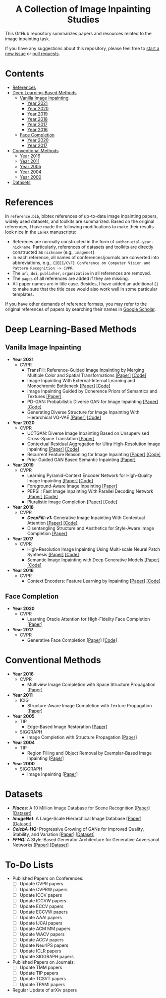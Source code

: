 <p align="center">
  <h1 align="center">A Collection of Image Inpainting Studies</h1>

This GitHub repository summarizes papers and resources related to the image inpainting task. 

If you have any suggestions about this repository, please feel free to [start a new issue](https://github.com/AlonzoLeeeooo/awesome-image-inpainting-studies/issues/new) or [pull requests](https://github.com/AlonzoLeeeooo/awesome-image-inpainting-studies/pulls).


<!-- omit in toc -->
# Contents
- [References](#references)
- [Deep Learning-Based Methods](#deep-learning-based-methods)
  - [Vanilla Image Inpainting](#vanilla-image-inpainting)
    - [Year 2021](#vanilla-year-2021)
    - [Year 2020](#vanilla-year-2020)
    - [Year 2019](#vanilla-year-2019)
    - [Year 2018](#vanilla-year-2018)
    - [Year 2017](#vanilla-year-2017)
    - [Year 2016](#vanilla-year-2016)
  - [Face Completion](#face-completion)
    - [Year 2020](#face-year-2020)
    - [Year 2017](#face-year-2017)
- [Conventional Methods](#conventional-methods)
    - [Year 2016](#conventional-year-2016)
    - [Year 2011](#conventional-year-2011)
    - [Year 2005](#conventional-year-2005)
    - [Year 2004](#conventional-year-2004)
    - [Year 2000](#conventional-year-2000)
- [Datasets](#datasets)

<!-- omit in toc -->
# References

In `reference.bib`, bibtex references of up-to-date image inpainting papers, widely used datasets, and toolkits are summarized.
Based on the original references, I have made the following modifications to make their results look nice in the `LaTeX` manuscripts:
- Refereces are normally constructed in the form of `author-etal-year-nickname`. Particularly, references of datasets and toolkits are directly constructed as `nickname` (e.g., `imagenet`).
- In each reference, all names of conferences/journals are converted into abbreviations, e.g., `{IEEE/CVF} Conference on Computer Vision and Pattern Recognition -> CVPR`.
- The `url`, `doi`, `publisher`, `organization` in all references are removed.
- The `pages` of all references are added if they are missing.
- All paper names are in title case. Besides, I have added an additional `{}` to make sure that the title case would also work well in some particular templates. 

If you have other demands of reference formats, you may refer to the original references of papers by searching their names in [Google Scholar](https://scholar.google.com/).



<!-- omit in toc -->
# Deep Learning-Based Methods

<!-- omit in toc -->
## Vanilla Image Inpainting
- <span id="vanilla-year-2021">**Year 2021**</span>
  - CVPR
    - TransFill: Reference-Guided Image Inpainting by Merging Multiple Color and Spatial Transformations [[Paper]](https://openaccess.thecvf.com/content/CVPR2021/papers/Zhou_TransFill_Reference-Guided_Image_Inpainting_by_Merging_Multiple_Color_and_Spatial_CVPR_2021_paper.pdf) [[Code]](https://github.com/yzhouas/TransFill-Reference-Inpainting)
    - Image Inpainting With External-Internal Learning and Monochromic Bottleneck [[Paper]](https://openaccess.thecvf.com/content/CVPR2021/papers/Wang_Image_Inpainting_With_External-Internal_Learning_and_Monochromic_Bottleneck_CVPR_2021_paper.pdf) [[Code]](https://github.com/Tengfei-Wang/external-internal-inpainting)
    - Image Inpainting Guided by Coherence Priors of Semantics and Textures [[Paper]](https://openaccess.thecvf.com/content/CVPR2021/papers/Liao_Image_Inpainting_Guided_by_Coherence_Priors_of_Semantics_and_Textures_CVPR_2021_paper.pdf)
    - PD-GAN: Probabilistic Diverse GAN for Image Inpainting [[Paper]](https://openaccess.thecvf.com/content/CVPR2021/papers/Liu_PD-GAN_Probabilistic_Diverse_GAN_for_Image_Inpainting_CVPR_2021_paper.pdf) [[Code]](https://github.com/KumapowerLIU/PD-GAN)
    - Generating Diverse Structure for Image Inpainting With Hierarchical VQ-VAE [[Paper]](https://openaccess.thecvf.com/content/CVPR2021/papers/Peng_Generating_Diverse_Structure_for_Image_Inpainting_With_Hierarchical_VQ-VAE_CVPR_2021_paper.pdf) [[Code]](https://github.com/USTC-JialunPeng/Diverse-Structure-Inpainting)
- <span id="vanilla-year-2020">**Year 2020**</span>
  - CVPR
    - UCTGAN: Diverse Image Inpainting Based on Unsupervised Cross-Space Translation [[Paper]](https://openaccess.thecvf.com/content_CVPR_2020/papers/Zhao_UCTGAN_Diverse_Image_Inpainting_Based_on_Unsupervised_Cross-Space_Translation_CVPR_2020_paper.pdf)
    - Contextual Residual Aggregation for Ultra High-Resolution Image Inpainting [[Paper]](https://openaccess.thecvf.com/content_CVPR_2020/papers/Yi_Contextual_Residual_Aggregation_for_Ultra_High-Resolution_Image_Inpainting_CVPR_2020_paper.pdf) [[Code]](https://github.com/Atlas200dk/sample-imageinpainting-HiFill)
    - Recurrent Feature Reasoning for Image Inpainting [[Paper]](https://openaccess.thecvf.com/content_CVPR_2020/papers/Li_Recurrent_Feature_Reasoning_for_Image_Inpainting_CVPR_2020_paper.pdf) [[Code]](https://github.com/jingyuanli001/RFR-Inpainting)
    - Prior Guided GAN Based Semantic Inpainting [[Paper]](https://openaccess.thecvf.com/content_CVPR_2020/papers/Lahiri_Prior_Guided_GAN_Based_Semantic_Inpainting_CVPR_2020_paper.pdf)
- <span id="vanilla-year-2019">**Year 2019**</span>
  - CVPR
    - Learning Pyramid-Context Encoder Network for High-Quality Image Inpainting [[Paper]](https://openaccess.thecvf.com/content_CVPR_2019/papers/Zeng_Learning_Pyramid-Context_Encoder_Network_for_High-Quality_Image_Inpainting_CVPR_2019_paper.pdf) [[Code]](https://github.com/researchmm/PEN-Net-for-Inpainting)
    - Foreground-Aware Image Inpainting [[Paper]](https://openaccess.thecvf.com/content_CVPR_2019/papers/Xiong_Foreground-Aware_Image_Inpainting_CVPR_2019_paper.pdf)
    - PEPSI : Fast Image Inpainting With Parallel Decoding Network [[Paper]](https://openaccess.thecvf.com/content_CVPR_2019/papers/Sagong_PEPSI__Fast_Image_Inpainting_With_Parallel_Decoding_Network_CVPR_2019_paper.pdf) [[Code]](https://github.com/Forty-lock/PEPSI-Fast_image_inpainting_with_parallel_decoding_network)
    - Pluralistic Image Completion [[Paper]](https://openaccess.thecvf.com/content_CVPR_2019/papers/Zheng_Pluralistic_Image_Completion_CVPR_2019_paper.pdf) [[Code]](https://github.com/lyndonzheng/Pluralistic-Inpainting)
- <span id="vanilla-year-2018">**Year 2018**</span>
  - CVPR
    - ***DeepFill-v1:*** Generative Image Inpainting With Contextual Attention [[Paper]](https://openaccess.thecvf.com/content_cvpr_2018/papers/Yu_Generative_Image_Inpainting_CVPR_2018_paper.pdf) [[Code]](https://github.com/JiahuiYu/generative_inpainting)
    - Disentangling Structure and Aesthetics for Style-Aware Image Completion [[Paper]](https://openaccess.thecvf.com/content_cvpr_2018/papers/Gilbert_Disentangling_Structure_and_CVPR_2018_paper.pdf)
- <span id="vanilla-year-2017">**Year 2017**</span>
  - CVPR
    - High-Resolution Image Inpainting Using Multi-scale Neural Patch Synthesis [[Paper]](https://openaccess.thecvf.com/content_cvpr_2017/papers/Yang_High-Resolution_Image_Inpainting_CVPR_2017_paper.pdf) [[Code]](https://github.com/leehomyc/Faster-High-Res-Neural-Inpainting)
    - Semantic Image Inpainting with Deep Generative Models [[Paper]](https://openaccess.thecvf.com/content_cvpr_2017/papers/Yeh_Semantic_Image_Inpainting_CVPR_2017_paper.pdf) [[Code]](https://github.com/moodoki/semantic_image_inpainting)
- <span id="vanilla-year-2016">**Year 2016**</span>
  - CVPR
    - Context Encoders: Feature Learning by Inpainting [[Paper]](https://openaccess.thecvf.com/content_cvpr_2016/papers/Pathak_Context_Encoders_Feature_CVPR_2016_paper.pdf) [[Code]](https://github.com/BoyuanJiang/context_encoder_pytorch)

<!-- omit in toc -->
## Face Completion
- <span id="face-year-2020">**Year 2020**</span>
  - CVPR
    - Learning Oracle Attention for High-Fidelity Face Completion [[Paper]](https://openaccess.thecvf.com/content_CVPR_2020/papers/Zhou_Learning_Oracle_Attention_for_High-Fidelity_Face_Completion_CVPR_2020_paper.pdf)
- <span id="face-year-2017">**Year 2017**</span>
  - CVPR
    - Generative Face Completion [[Paper]](https://openaccess.thecvf.com/content_cvpr_2017/papers/Li_Generative_Face_Completion_CVPR_2017_paper.pdf) [[Code]](https://github.com/Yijunmaverick/GenerativeFaceCompletion)

<!-- omit in toc -->
# Conventional Methods
- <span id="conventional-year-2016">**Year 2016**</span>
  - CVPR
    - Multiview Image Completion with Space Structure Propagation [[Paper]](https://openaccess.thecvf.com/content_cvpr_2016/papers/Baek_Multiview_Image_Completion_CVPR_2016_paper.pdf)
- <span id="conventional-year-2011">**Year 2011**</span>
  - ICIG
    - Structure-Aware Image Completion with Texture Propagation [[Paper]](https://ieeexplore.ieee.org/document/6005583)
- <span id="conventional-year-2005">**Year 2005**</span>
  - TIP
    - Edge-Based Image Restoration [[Paper]](https://ieeexplore.ieee.org/document/1510681)
  - SIGGRAPH
    - Image Completion with Structure Propagation [[Paper]](https://jiaya.me/file/all_final_papers/ImageCompletion_SIGGRAPH05.pdf)
- <span id="conventional-year-2004">**Year 2004**</span>
  - TIP
    - Region Filling and Object Removal by Exemplar-Based Image Inpainting [[Paper]](https://www.irisa.fr/vista/Papers/2004_ip_criminisi.pdf)
- <span id="conventional-year-2000">**Year 2000**</span>
  - SIGGRAPH
    - Image Inpainting [[Paper]](https://dl.acm.org/doi/pdf/10.1145/344779.344972)

<!-- omit in toc -->
# Datasets
- ***Places***: A 10 Million Image Database for Scene Recognition [[Paper]](http://places2.csail.mit.edu/PAMI_places.pdf) [[Dataset]](http://places2.csail.mit.edu/download.html)
- ***ImageNet***: A Large-Scale Hierarchical Image Database [[Paper]](https://image-net.org/static_files/papers/imagenet_cvpr09.pdf) [[Dataset]](https://www.image-net.org/)
- ***CelebA-HQ:*** Progressive Growing of GANs for Improved Quality, Stability, and Variation [[Paper]](https://openreview.net/pdf?id=Hk99zCeAb) [[Dataset]](https://github.com/suvojit-0x55aa/celebA-HQ-dataset-download)
- ***FFHQ:*** A Style-Based Generator Architecture for Generative Adversarial Networks [[Paper]](https://openaccess.thecvf.com/content_CVPR_2019/papers/Karras_A_Style-Based_Generator_Architecture_for_Generative_Adversarial_Networks_CVPR_2019_paper.pdf) [[Dataset]](https://openaccess.thecvf.com/content_CVPR_2019/papers/Karras_A_Style-Based_Generator_Architecture_for_Generative_Adversarial_Networks_CVPR_2019_paper.pdf)


<!-- omit in toc -->
# To-Do Lists
- Published Papers on Conferences:
  - [ ] Update CVPR papers
  - [ ] Update CVPRW papers
  - [ ] Update ICCV papers
  - [ ] Update ICCVW papers
  - [ ] Update ECCV papers
  - [ ] Update ECCVW papers
  - [ ] Update AAAI papers
  - [ ] Update IJCAI papers
  - [ ] Update ACM MM papers
  - [ ] Update WACV papers
  - [ ] Update ACCV papers
  - [ ] Update NeurIPS papers
  - [ ] Update ICLR papers
  - [ ] Update SIGGRAPH papers
- Published Papers on Journals:
  - [ ] Update TMM papers
  - [ ] Update TIP papers
  - [ ] Update TCSVT papers
  - [ ] Update TPAMI papers
- Regular Update of arXiv papers